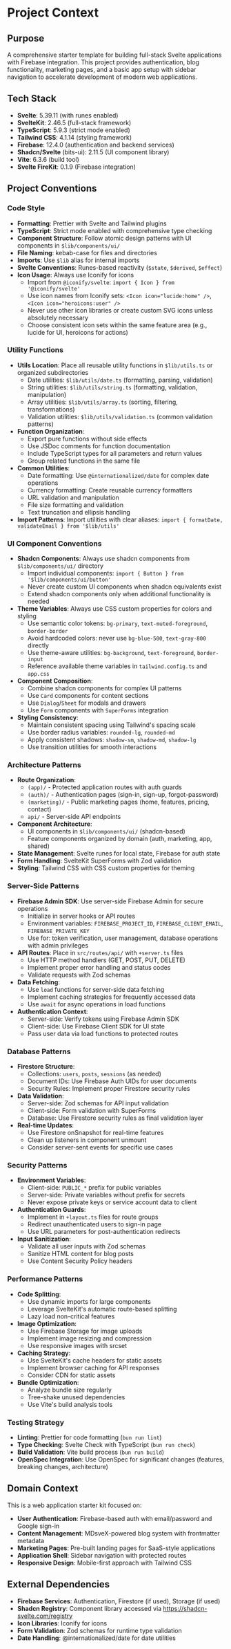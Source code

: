 # Project Context

## Purpose

A comprehensive starter template for building full-stack Svelte applications with Firebase integration. This project provides authentication, blog functionality, marketing pages, and a basic app setup with sidebar navigation to accelerate development of modern web applications.

## Tech Stack

- **Svelte**: 5.39.11 (with runes enabled)
- **SvelteKit**: 2.46.5 (full-stack framework)
- **TypeScript**: 5.9.3 (strict mode enabled)
- **Tailwind CSS**: 4.1.14 (styling framework)
- **Firebase**: 12.4.0 (authentication and backend services)
- **Shadcn/Svelte** (bits-ui): 2.11.5 (UI component library)
- **Vite**: 6.3.6 (build tool)
- **Svelte FireKit**: 0.1.9 (Firebase integration)

## Project Conventions

### Code Style

- **Formatting**: Prettier with Svelte and Tailwind plugins
- **TypeScript**: Strict mode enabled with comprehensive type checking
- **Component Structure**: Follow atomic design patterns with UI components in `$lib/components/ui/`
- **File Naming**: kebab-case for files and directories
- **Imports**: Use `$lib` alias for internal imports
- **Svelte Conventions**: Runes-based reactivity (`$state`, `$derived`, `$effect`)
- **Icon Usage**: Always use Iconify for icons
  - Import from `@iconify/svelte`: `import { Icon } from '@iconify/svelte'`
  - Use icon names from Iconify sets: `<Icon icon="lucide:home" />`, `<Icon icon="heroicons:user" />`
  - Never use other icon libraries or create custom SVG icons unless absolutely necessary
  - Choose consistent icon sets within the same feature area (e.g., lucide for UI, heroicons for actions)

### Utility Functions

- **Utils Location**: Place all reusable utility functions in `$lib/utils.ts` or organized subdirectories
  - Date utilities: `$lib/utils/date.ts` (formatting, parsing, validation)
  - String utilities: `$lib/utils/string.ts` (formatting, validation, manipulation)
  - Array utilities: `$lib/utils/array.ts` (sorting, filtering, transformations)
  - Validation utilities: `$lib/utils/validation.ts` (common validation patterns)
- **Function Organization**:
  - Export pure functions without side effects
  - Use JSDoc comments for function documentation
  - Include TypeScript types for all parameters and return values
  - Group related functions in the same file
- **Common Utilities**:
  - Date formatting: Use `@internationalized/date` for complex date operations
  - Currency formatting: Create reusable currency formatters
  - URL validation and manipulation
  - File size formatting and validation
  - Text truncation and ellipsis handling
- **Import Patterns**: Import utilities with clear aliases: `import { formatDate, validateEmail } from '$lib/utils'`

### UI Component Conventions

- **Shadcn Components**: Always use shadcn components from `$lib/components/ui/` directory
  - Import individual components: `import { Button } from '$lib/components/ui/button'`
  - Never create custom UI components when shadcn equivalents exist
  - Extend shadcn components only when additional functionality is needed
- **Theme Variables**: Always use CSS custom properties for colors and styling
  - Use semantic color tokens: `bg-primary`, `text-muted-foreground`, `border-border`
  - Avoid hardcoded colors: never use `bg-blue-500`, `text-gray-800` directly
  - Use theme-aware utilities: `bg-background`, `text-foreground`, `border-input`
  - Reference available theme variables in `tailwind.config.ts` and `app.css`
- **Component Composition**:
  - Combine shadcn components for complex UI patterns
  - Use `Card` components for content sections
  - Use `Dialog`/`Sheet` for modals and drawers
  - Use `Form` components with `SuperForms` integration
- **Styling Consistency**:
  - Maintain consistent spacing using Tailwind's spacing scale
  - Use border radius variables: `rounded-lg`, `rounded-md`
  - Apply consistent shadows: `shadow-sm`, `shadow-md`, `shadow-lg`
  - Use transition utilities for smooth interactions

### Architecture Patterns

- **Route Organization**:
  - `(app)/` - Protected application routes with auth guards
  - `(auth)/` - Authentication pages (sign-in, sign-up, forgot-password)
  - `(marketing)/` - Public marketing pages (home, features, pricing, contact)
  - `api/` - Server-side API endpoints
- **Component Architecture**:
  - UI components in `$lib/components/ui/` (shadcn-based)
  - Feature components organized by domain (auth, marketing, app, shared)
- **State Management**: Svelte runes for local state, Firebase for auth state
- **Form Handling**: SvelteKit SuperForms with Zod validation
- **Styling**: Tailwind CSS with CSS custom properties for theming

### Server-Side Patterns

- **Firebase Admin SDK**: Use server-side Firebase Admin for secure operations
  - Initialize in server hooks or API routes
  - Environment variables: `FIREBASE_PROJECT_ID`, `FIREBASE_CLIENT_EMAIL`, `FIREBASE_PRIVATE_KEY`
  - Use for: token verification, user management, database operations with admin privileges
- **API Routes**: Place in `src/routes/api/` with `+server.ts` files
  - Use HTTP method handlers (GET, POST, PUT, DELETE)
  - Implement proper error handling and status codes
  - Validate requests with Zod schemas
- **Data Fetching**:
  - Use `load` functions for server-side data fetching
  - Implement caching strategies for frequently accessed data
  - Use `await` for async operations in load functions
- **Authentication Context**:
  - Server-side: Verify tokens using Firebase Admin SDK
  - Client-side: Use Firebase Client SDK for UI state
  - Pass user data via load functions to protected routes

### Database Patterns

- **Firestore Structure**:
  - Collections: `users`, `posts`, `sessions` (as needed)
  - Document IDs: Use Firebase Auth UIDs for user documents
  - Security Rules: Implement proper Firestore security rules
- **Data Validation**:
  - Server-side: Zod schemas for API input validation
  - Client-side: Form validation with SuperForms
  - Database: Use Firestore security rules as final validation layer
- **Real-time Updates**:
  - Use Firestore onSnapshot for real-time features
  - Clean up listeners in component unmount
  - Consider server-sent events for specific use cases

### Security Patterns

- **Environment Variables**:
  - Client-side: `PUBLIC_*` prefix for public variables
  - Server-side: Private variables without prefix for secrets
  - Never expose private keys or service account data to client
- **Authentication Guards**:
  - Implement in `+layout.ts` files for route groups
  - Redirect unauthenticated users to sign-in page
  - Use URL parameters for post-authentication redirects
- **Input Sanitization**:
  - Validate all user inputs with Zod schemas
  - Sanitize HTML content for blog posts
  - Use Content Security Policy headers

### Performance Patterns

- **Code Splitting**:
  - Use dynamic imports for large components
  - Leverage SvelteKit's automatic route-based splitting
  - Lazy load non-critical features
- **Image Optimization**:
  - Use Firebase Storage for image uploads
  - Implement image resizing and compression
  - Use responsive images with srcset
- **Caching Strategy**:
  - Use SvelteKit's cache headers for static assets
  - Implement browser caching for API responses
  - Consider CDN for static assets
- **Bundle Optimization**:
  - Analyze bundle size regularly
  - Tree-shake unused dependencies
  - Use Vite's build analysis tools

### Testing Strategy

- **Linting**: Prettier for code formatting (`bun run lint`)
- **Type Checking**: Svelte Check with TypeScript (`bun run check`)
- **Build Validation**: Vite build process (`bun run build`)
- **OpenSpec Integration**: Use OpenSpec for significant changes (features, breaking changes, architecture)

## Domain Context

This is a web application starter kit focused on:

- **User Authentication**: Firebase-based auth with email/password and Google sign-in
- **Content Management**: MDsveX-powered blog system with frontmatter metadata
- **Marketing Pages**: Pre-built landing pages for SaaS-style applications
- **Application Shell**: Sidebar navigation with protected routes
- **Responsive Design**: Mobile-first approach with Tailwind CSS

## External Dependencies

- **Firebase Services**: Authentication, Firestore (if used), Storage (if used)
- **Shadcn Registry**: Component library accessed via https://shadcn-svelte.com/registry
- **Icon Libraries**: Iconify for icons
- **Form Validation**: Zod schemas for runtime type validation
- **Date Handling**: @internationalized/date for date utilities

